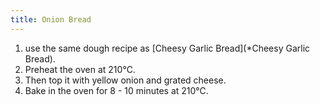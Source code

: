 ```yaml
---
title: Onion Bread
---
```


1. use the same dough recipe as [Cheesy Garlic Bread](*Cheesy Garlic Bread).
2. Preheat the oven at 210℃.
3. Then top it with yellow onion and grated cheese.
4. Bake in the oven for 8 - 10 minutes at 210℃.
